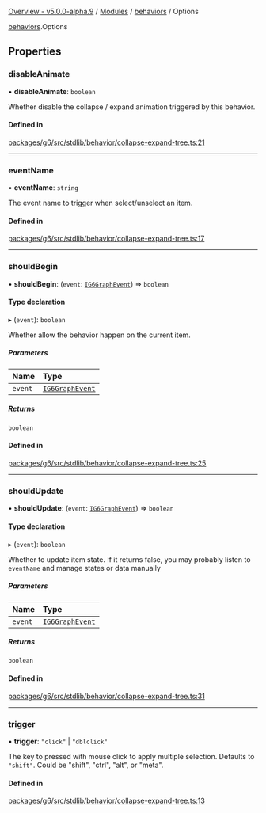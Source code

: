 [Overview - v5.0.0-alpha.9](../../README.md) / [Modules](../../modules.md) / [behaviors](../../modules/behaviors.md) / Options

[behaviors](../../modules/behaviors.md).Options

## Properties

### disableAnimate

• **disableAnimate**: `boolean`

Whether disable the collapse / expand animation triggered by this behavior.

#### Defined in

[packages/g6/src/stdlib/behavior/collapse-expand-tree.ts:21](https://github.com/antvis/G6/blob/4b803837a5/packages/g6/src/stdlib/behavior/collapse-expand-tree.ts#L21)

___

### eventName

• **eventName**: `string`

The event name to trigger when select/unselect an item.

#### Defined in

[packages/g6/src/stdlib/behavior/collapse-expand-tree.ts:17](https://github.com/antvis/G6/blob/4b803837a5/packages/g6/src/stdlib/behavior/collapse-expand-tree.ts#L17)

___

### shouldBegin

• **shouldBegin**: (`event`: [`IG6GraphEvent`](IG6GraphEvent.md)) => `boolean`

#### Type declaration

▸ (`event`): `boolean`

Whether allow the behavior happen on the current item.

##### Parameters

| Name | Type |
| :------ | :------ |
| `event` | [`IG6GraphEvent`](IG6GraphEvent.md) |

##### Returns

`boolean`

#### Defined in

[packages/g6/src/stdlib/behavior/collapse-expand-tree.ts:25](https://github.com/antvis/G6/blob/4b803837a5/packages/g6/src/stdlib/behavior/collapse-expand-tree.ts#L25)

___

### shouldUpdate

• **shouldUpdate**: (`event`: [`IG6GraphEvent`](IG6GraphEvent.md)) => `boolean`

#### Type declaration

▸ (`event`): `boolean`

Whether to update item state.
If it returns false, you may probably listen to `eventName` and
manage states or data manually

##### Parameters

| Name | Type |
| :------ | :------ |
| `event` | [`IG6GraphEvent`](IG6GraphEvent.md) |

##### Returns

`boolean`

#### Defined in

[packages/g6/src/stdlib/behavior/collapse-expand-tree.ts:31](https://github.com/antvis/G6/blob/4b803837a5/packages/g6/src/stdlib/behavior/collapse-expand-tree.ts#L31)

___

### trigger

• **trigger**: ``"click"`` \| ``"dblclick"``

The key to pressed with mouse click to apply multiple selection.
Defaults to `"shift"`.
Could be "shift", "ctrl", "alt", or "meta".

#### Defined in

[packages/g6/src/stdlib/behavior/collapse-expand-tree.ts:13](https://github.com/antvis/G6/blob/4b803837a5/packages/g6/src/stdlib/behavior/collapse-expand-tree.ts#L13)
